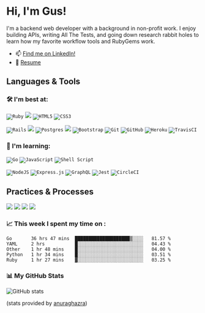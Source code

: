 # Hi, I'm Gus!

I'm a backend web developer with a background in non-profit work. I enjoy building APIs, writing All The Tests, and going down research rabbit holes to learn how my favorite workflow tools and RubyGems work.

- 📫 [Find me on LinkedIn!](https://www.linkedin.com/in/grayson-cunningham)
- 📝 [Resume](https://resume.creddle.io/resume/czokbysnwon)

## Languages & Tools
### 🛠️ I'm best at:
<code><img alt="Ruby" src="https://img.shields.io/badge/ruby-%23CC342D.svg?&style=for-the-badge&logo=ruby&logoColor=white"/></code>
<code><img src="https://img.shields.io/badge/SQL%20-201E84.svg?style=for-the-badge&logo=SQL&logoColor=white" /></code>
<code><img alt="HTML5" src="https://img.shields.io/badge/html5%20-%23E34F26.svg?&style=for-the-badge&logo=html5&logoColor=white"/></code>
<code><img alt="CSS3" src="https://img.shields.io/badge/css3%20-%231572B6.svg?&style=for-the-badge&logo=css3&logoColor=white"/></code>

<code><img alt="Rails" src="https://img.shields.io/badge/rails%20-%23CC0000.svg?&style=for-the-badge&logo=ruby-on-rails&logoColor=white"/></code>
<code><img src="https://img.shields.io/badge/sinatra%20-201E84.svg?&style=for-the-badge" /></code>
<code><img alt="Postgres" src ="https://img.shields.io/badge/postgres-%23316192.svg?&style=for-the-badge&logo=postgresql&logoColor=white"/></code>
<code><img src="https://img.shields.io/badge/rspec%20-7119C2.svg?&style=for-the-badge&logo=rspec&logoColor=white" /></code>
<code><img alt="Bootstrap" src="https://img.shields.io/badge/bootstrap%20-%23563D7C.svg?&style=for-the-badge&logo=bootstrap&logoColor=white"/></code>
<code><img alt="Git" src="https://img.shields.io/badge/git%20-%23F05033.svg?&style=for-the-badge&logo=git&logoColor=white"/></code>
<code><img alt="GitHub" src="https://img.shields.io/badge/github%20-%23121011.svg?&style=for-the-badge&logo=github&logoColor=white"/></code>
<code><img alt="Heroku" src="https://img.shields.io/badge/heroku%20-%23430098.svg?&style=for-the-badge&logo=heroku&logoColor=white"/></code>
<code><img alt="TravisCI" src="https://img.shields.io/badge/travisci%20-%232B2F33.svg?&style=for-the-badge&logo=travis&logoColor=white"/></code>

### 🌱 I'm learning:
<code><img alt="Go" src="https://img.shields.io/badge/go-%2300ADD8.svg?&style=for-the-badge&logo=go&logoColor=white"/></code>
<code><img alt="JavaScript" src="https://img.shields.io/badge/javascript%20-%23323330.svg?&style=for-the-badge&logo=javascript&logoColor=%23F7DF1E"/></code>
<code><img alt="Shell Script" src="https://img.shields.io/badge/shell_script%20-%23121011.svg?&style=for-the-badge&logo=gnu-bash&logoColor=white"/></code>

<code><img alt="NodeJS" src="https://img.shields.io/badge/node.js%20-%2343853D.svg?&style=for-the-badge&logo=node.js&logoColor=white"/></code>
<code><img alt="Express.js" src="https://img.shields.io/badge/express.js%20-%23404d59.svg?&style=for-the-badge"/></code>
<code><img alt="GraphQL" src="https://img.shields.io/badge/-GraphQL-E10098?style=for-the-badge&logo=graphql"/></code>
<code><img alt="Jest" src="https://img.shields.io/badge/-jest-%23C21325?&style=for-the-badge&logo=jest&logoColor=white"/></code>
<code><img alt="CircleCI" src="https://img.shields.io/badge/CIRCLECI%20-%23161616.svg?&style=for-the-badge&logo=circleci&logoColor=white"/></code>

## Practices & Processes
<code><img src="https://img.shields.io/badge/OOP%20-2A42D0.svg?&style=for-the-badge&logo=OOP&logoColor=white" /></code>
<code><img src="https://img.shields.io/badge/TDD%20-B8189A.svg?&style=for-the-badge&logo=TDD&logoColor=white" /></code>
<code><img src="https://img.shields.io/badge/MVC%20-7119C2.svg?&style=for-the-badge&logo=MVC&logoColor=white" /></code>
<code><img src="https://img.shields.io/badge/REST%20-201E84.svg?&style=for-the-badge&logo=REST&logoColor=white" /></code>

### 📈 This week I spent my time on :
<!--START_SECTION:waka-->
```text
Go       36 hrs 47 mins  ████████████████████▒░░░░   81.57 % 
YAML     2 hrs           █░░░░░░░░░░░░░░░░░░░░░░░░   04.43 % 
Other    1 hr 48 mins    █░░░░░░░░░░░░░░░░░░░░░░░░   04.00 % 
Python   1 hr 34 mins    █░░░░░░░░░░░░░░░░░░░░░░░░   03.51 % 
Ruby     1 hr 27 mins    ▓░░░░░░░░░░░░░░░░░░░░░░░░   03.25 % 
```
<!--END_SECTION:waka-->

 ### 📊 My GitHub Stats
![GitHub stats](https://github-readme-stats.vercel.app/api?username=cunninghamge)

(stats provided by [anuraghazra](https://github.com/anuraghazra/github-readme-stats))


